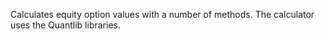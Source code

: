 Calculates equity option values with a number of methods.
The calculator uses the Quantlib libraries.
